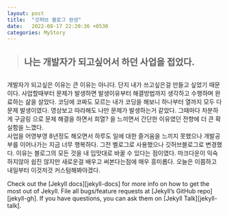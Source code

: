 ```yaml
---
layout: post
title:  "깃허브 블로그 완성"
date:   2022-08-17 22:20:36 +0530
categories: MyStory
---
```

><h2>나는 개발자가 되고싶어서 하던 사업을 접었다.<h2>

개발자가 되고싶은 이유는 큰 이유는 아니다. 단지 내가 쓰고싶은걸 만들고 싶었기 때문이다.
사업할때부터 문제가 발생하면 발생이유부터 해결방법까지 생각하고 수행하며 완료하는 삶을 살았다.
코딩에 코짜도 모르는 내가 코딩을 해보니 하나부터 열까지 모두 다 문제 발생이였다.
영상보고 따라해도 나만 문제가 발생하는거 같았다.
그때마다 차분하게 구글링 으로 문제 해결을 하면서 희열? 을 느끼면서 간단한 이유였던 전향에
더 큰 확실함을 느꼈다.  
사업을 어영부영 8년정도 해오면서 하루도 일에 대한 즐거움을 느끼지 못했으나
개발공부를 이어나가는 지금 너무 행복하다.
그전 벨로그로 사용했으나 깃허브블로그로 변경했다. 
이유는 블로그의 모든 것을 내 입맛대로 바꿀 수 있다는 점이였다.
마크다운이 익숙하지않아 쉽진 않지만 새로운걸 배우고 써본다는점에 매우 흥미롭다.
오늘은 이쯤하고 내일부터 이것저것 커스텀해봐야겠다.

Check out the [Jekyll docs][jekyll-docs] for more info on how to get the most out of Jekyll. File all bugs/feature requests at [Jekyll’s GitHub repo][jekyll-gh]. If you have questions, you can ask them on [Jekyll Talk][jekyll-talk].

